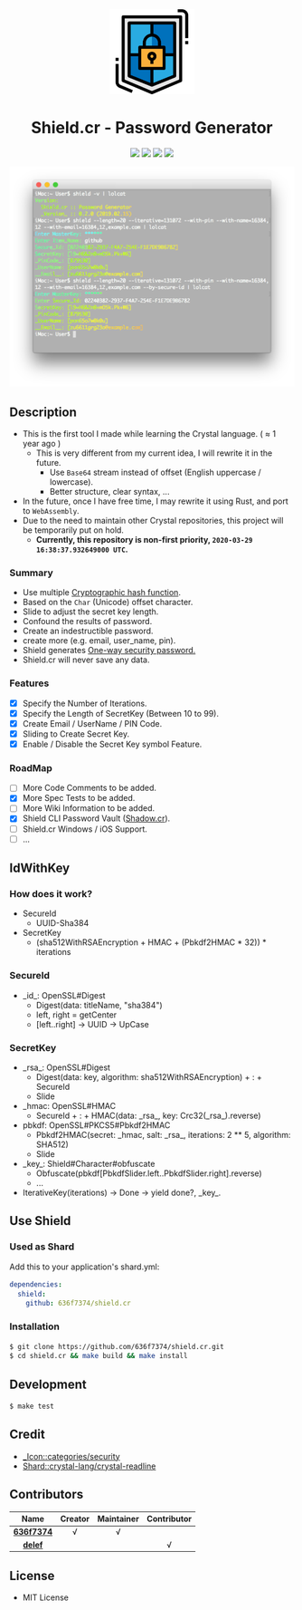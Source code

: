 <div align = "center"><img src="images/icon.png" width="150" height="150" /></div>

<div align = "center">
  <h1>Shield.cr - Password Generator</h1>
</div>

<p align="center">
  <a href="https://crystal-lang.org">
    <img src="https://img.shields.io/badge/built%20with-crystal-000000.svg" /></a>
  <a href="https://travis-ci.org/636f7374/shield.cr">
    <img src="https://api.travis-ci.org/636f7374/shield.cr.svg" /></a>
  <a href="https://github.com/636f7374/shield.cr/releases">
    <img src="https://img.shields.io/github/release/636f7374/shield.cr.svg" /></a>
  <a href="https://github.com/636f7374/shield.cr/blob/master/license">
  	<img src="https://img.shields.io/github/license/636f7374/shield.cr.svg"></a>
</p>

<div align = "center"><a href=""><img src="images/terminal.png"></a></div>

## Description

* This is the first tool I made while learning the Crystal language. ( ≈ 1 year ago )
  * This is very different from my current idea, I will rewrite it in the future.
    * Use `Base64` stream instead of offset (English uppercase / lowercase).
    * Better structure, clear syntax, ...
* In the future, once I have free time, I may rewrite it using Rust, and port to `WebAssembly`.
* Due to the need to maintain other Crystal repositories, this project will be temporarily put on hold.
  * **Currently, this repository is non-first priority, `2020-03-29 16:38:37.932649000 UTC`.**


### Summary

* Use multiple [Cryptographic hash function](https://en.wikipedia.org/wiki/Cryptographic_hash_function).
* Based on the `Char` (Unicode) offset character.
* Slide to adjust the secret key length.
* Confound the results of password.
* Create an indestructible password.
* create more (e.g. email, user_name, pin).
* Shield generates [One-way security password.](https://en.wikipedia.org/wiki/One-way_compression_function)
* Shield.cr will never save any data.

### Features

* [X] Specify the Number of Iterations.
* [X] Specify the Length of SecretKey (Between 10 to 99).
* [X] Create Email / UserName / PIN Code.
* [X] Sliding to Create Secret Key.
* [X] Enable / Disable the Secret Key symbol Feature.

### RoadMap

* [ ] More Code Comments to be added.
* [X] More Spec Tests to be added.
* [ ] More Wiki Information to be added.
* [X] Shield CLI Password Vault ([Shadow.cr](https://github.com/636f7374/shadow.cr)).
* [ ] Shield.cr Windows / iOS Support.
* [ ] ...

## IdWithKey

### How does it work?

* SecureId
  * UUID-Sha384
* SecretKey
  * (sha512WithRSAEncryption + HMAC + (Pbkdf2HMAC \* 32)) * iterations

### SecureId

* \_id\_: OpenSSL#Digest
  * Digest(data: titleName, "sha384")
  * left, right = getCenter
  * [left..right] -> UUID -> UpCase

### SecretKey

* \_rsa\_: OpenSSL#Digest
  * Digest(data: key, algorithm: sha512WithRSAEncryption) + : + SecureId
  * Slide
* \_hmac: OpenSSL#HMAC
  * SecureId + : + HMAC(data: \_rsa\_, key: Crc32(\_rsa\_).reverse)
* pbkdf: OpenSSL#PKCS5#Pbkdf2HMAC
  * Pbkdf2HMAC(secret: \_hmac, salt: \_rsa\_, iterations: 2 ** 5, algorithm: SHA512)
  * Slide
* \_key\_: Shield#Character#obfuscate
  * Obfuscate(pbkdf[PbkdfSlider.left..PbkdfSlider.right].reverse)
  * ...
* IterativeKey(iterations) -> Done -> yield done?, \_key\_.

## Use Shield

### Used as Shard

Add this to your application's shard.yml:

```yaml
dependencies:
  shield:
    github: 636f7374/shield.cr
```

### Installation

```bash
$ git clone https://github.com/636f7374/shield.cr.git
$ cd shield.cr && make build && make install
```

## Development

```bash
$ make test
```

## Credit

* [\_Icon::categories/security](https://www.flaticon.com/packs/security-62)
* [Shard::crystal-lang/crystal-readline](https://github.com/crystal-lang/crystal-readline)

## Contributors

|Name|Creator|Maintainer|Contributor|
|:---:|:---:|:---:|:---:|
|**[636f7374](https://github.com/636f7374)**|√|√||
|**[delef](https://github.com/delef)**|||√|

## License

* MIT License
